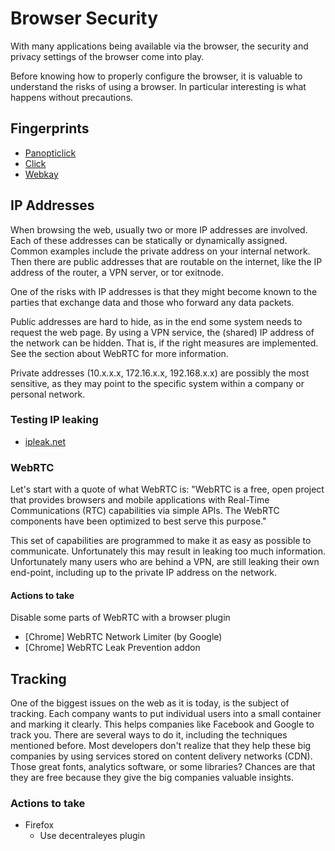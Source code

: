 # Browser Security

With many applications being available via the browser, the security and privacy settings of the browser come into play.

Before knowing how to properly configure the browser, it is valuable to understand the risks of using a browser. In particular interesting is what happens without precautions.

## Fingerprints

* [Panopticlick](https://panopticlick.eff.org/)
* [Click](https://clickclickclick.click/)
* [Webkay](http://webkay.robinlinus.com/)

## IP Addresses

When browsing the web, usually two or more IP addresses are involved. Each of these addresses can be statically or dynamically assigned. Common examples include the private address on your internal network. Then there are public addresses that are routable on the internet, like the IP address of the router, a VPN server, or tor exitnode.

One of the risks with IP addresses is that they might become known to the parties that exchange data and those who forward any data packets. 

Public addresses are hard to hide, as in the end some system needs to request the web page. By using a VPN service, the (shared) IP address of the network can be hidden. That is, if the right measures are implemented. See the section about WebRTC for more information.

Private addresses (10.x.x.x, 172.16.x.x, 192.168.x.x) are possibly the most sensitive, as they may point to the specific system within a company or personal network.

### Testing IP leaking

* [ipleak.net](https://ipleak.net/)

### WebRTC

Let's start with a quote of what WebRTC is: "WebRTC is a free, open project that provides browsers and mobile applications with Real-Time Communications (RTC) capabilities via simple APIs. The WebRTC components have been optimized to best serve this purpose."

This set of capabilities are programmed to make it as easy as possible to communicate. Unfortunately this may result in leaking too much information. Unfortunately many users who are behind a VPN, are still leaking their own end-point, including up to the private IP address on the network.

#### Actions to take

Disable some parts of WebRTC with a browser plugin
* [Chrome] WebRTC Network Limiter (by Google)
* [Chrome] WebRTC Leak Prevention addon

## Tracking

One of the biggest issues on the web as it is today, is the subject of tracking. Each company wants to put individual users into a small container and marking it clearly. This helps companies like Facebook and Google to track you. There are several ways to do it, including the techniques mentioned before. Most developers don't realize that they help these big companies by using services stored on content delivery networks (CDN). Those great fonts, analytics software, or some libraries? Chances are that they are free because they give the big companies valuable insights.

### Actions to take

* Firefox 
  * Use decentraleyes plugin
